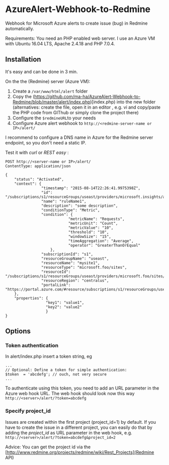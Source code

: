 # AzureAlert-Webhook-to-Redmine
Webhook for Microsoft Azure alerts to create issue (bug) in Redmine automatically.

Requirements: You need an PHP enabled web server. 
I use an Azure VM with Ubuntu 16.04 LTS, Apache 2.4.18 and PHP 7.0.4.

## Installation
It's easy and can be done in 3 min. 

On the the (Redmine) server (Azure VM):

1. Create a `/var/www/html/alert` folder
2. Copy the (https://github.com/ma-ha/AzureAlert-Webhook-to-Redmine/blob/master/alert/index.php)[index.php) into the new folder 
   (alternatives: create the file, open it in an editor , e.g. vi and copy/paste the PHP code from GIThub or simply clone the project there) 
3. Configure the `$redmineURL`to your needs 
4. Configure Azure alert webhook to `http://<redmine-server-name or IP>/alert/`

I recommend to configure a DNS name in Azure for the Redmine server endpoint, so you don't need a static IP.

Test it with _curl_ or _REST easy_ :

	POST http://<server-name or IP>/alert/
	ContentType: application/json
	
	{
		"status": "Activated",
		"context": {
		            "timestamp": "2015-08-14T22:26:41.9975398Z",
		            "id": "/subscriptions/s1/resourceGroups/useast/providers/microsoft.insights/alertrules/ruleName1",
		            "name": "ruleName1",
		            "description": "some description",
		            "conditionType": "Metric",
		            "condition": {
		                        "metricName": "Requests",
		                        "metricUnit": "Count",
		                        "metricValue": "10",
		                        "threshold": "10",
		                        "windowSize": "15",
		                        "timeAggregation": "Average",
		                        "operator": "GreaterThanOrEqual"
		                },
		            "subscriptionId": "s1",
		            "resourceGroupName": "useast",                                
		            "resourceName": "mysite1",
		            "resourceType": "microsoft.foo/sites",
		            "resourceId": "/subscriptions/s1/resourceGroups/useast/providers/microsoft.foo/sites/mysite1",
		            "resourceRegion": "centralus",
		            "portalLink": "https://portal.azure.com/#resource/subscriptions/s1/resourceGroups/useast/providers/microsoft.foo/sites/mysite1"                                
		},
		"properties": {
		              "key1": "value1",
		              "key2": "value2"
		              }
	}

## Options
### Token authentication
In alert/index.php insert a token string, eg 

	...
	// Optional: Define a token for simple authentication:
	$token  = 'abcdefg'; // ouch, not very secure
	... 

To authenticate using this token, you need to add an URL parameter in the Azure web hook URL.
The web hook should look now this way `http://<server>/alert/?token=abcdefg`

### Specify project_id
Issues are created within the first project (project_id=1) by default. 
If you have to create the issue in a different project, 
you can easily do that by adding the _project_id_ as URL parameter in the web hook, e.g.
`http://<server>/alert/?token=abcdefg&project_id=2`

Advice: You can get the project id via the [http://www.redmine.org/projects/redmine/wiki/Rest_Projects](Redmine API)